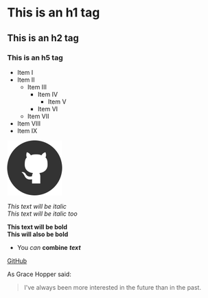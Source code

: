 # This is an h1 tag
## This is an h2 tag
### This is an h5 tag

* Item I
* Item II
  * Item III
    * Item IV
      * Item V
    * Item VI
  * Item VII
* Item VIII
* Item IX

![Github Logo](logo.png)

*This text will be italic* <br>
_This text will be italic too_ <br>

**This text will be bold** <br>
__This will also be bold__ <br>

* You *can* **combine** **_text_**

[GitHub](http://github.com)

As Grace Hopper said: 

> I've always been more interested 
> in the future than in the past.

